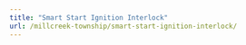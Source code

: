 ```yaml
---
title: "Smart Start Ignition Interlock"
url: /millcreek-township/smart-start-ignition-interlock/
---
```


